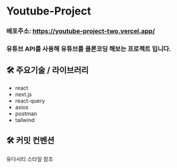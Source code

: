 # Youtube-Project

### **배포주소: https://youtube-project-two.vercel.app/**


### **유튜브 API를 사용해 유튜브를 클론코딩 해보는 프로젝트 입니다.**

## 🛠️ 주요기술 / 라이브러리

- react
- next.js
- react-query
- axios
- postman
- tailwind

## 🛠️ 커밋 컨벤션

유다시티 스타일 참조
